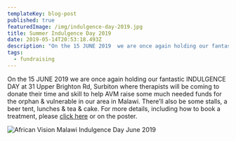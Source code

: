 ```yaml
---
templateKey: blog-post
published: true
featuredImage: /img/indulgence-day-2019.jpg
title: Summer Indulgence Day 2019
date: 2019-05-14T20:53:18.493Z
description: "On the 15 JUNE 2019  we are once again holding our fantastic INDULGENCE DAY "
tags:
  - fundraising
---
```


On the 15 JUNE 2019 we are once again holding our fantastic INDULGENCE DAY at 31 Upper Brighton Rd, Surbiton where therapists will be coming to donate their time and skill to help AVM raise some much needed funds for the orphan & vulnerable in our area in Malawi. There’ll also be some stalls, a beer tent, lunches & tea & cake. For more details, including how to book a treatment, please [click here](https://www.africanvision.org.uk/africa-vision-news/wp-content/uploads/2019/05/INDULGENCE-DAY-2019.pdf) or on the poster.

![African Vision Malawi Indulgence Day June 2019](/img/indulgence-day-2019.jpg "African Vision Malawi Indulgence Day June 2019")
